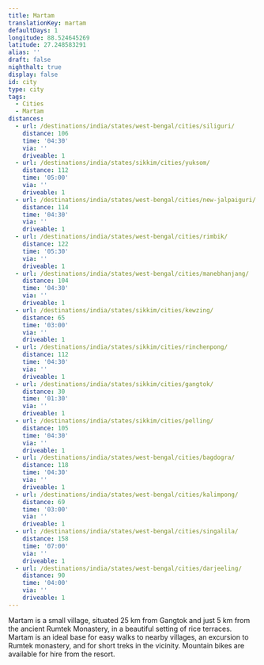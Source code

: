 ```yaml
---
title: Martam
translationKey: martam
defaultDays: 1
longitude: 88.524645269
latitude: 27.248583291
alias: ''
draft: false
nighthalt: true
display: false
id: city
type: city
tags:
  - Cities
  - Martam
distances:
  - url: /destinations/india/states/west-bengal/cities/siliguri/
    distance: 106
    time: '04:30'
    via: ''
    driveable: 1
  - url: /destinations/india/states/sikkim/cities/yuksom/
    distance: 112
    time: '05:00'
    via: ''
    driveable: 1
  - url: /destinations/india/states/west-bengal/cities/new-jalpaiguri/
    distance: 114
    time: '04:30'
    via: ''
    driveable: 1
  - url: /destinations/india/states/west-bengal/cities/rimbik/
    distance: 122
    time: '05:30'
    via: ''
    driveable: 1
  - url: /destinations/india/states/west-bengal/cities/manebhanjang/
    distance: 104
    time: '04:30'
    via: ''
    driveable: 1
  - url: /destinations/india/states/sikkim/cities/kewzing/
    distance: 65
    time: '03:00'
    via: ''
    driveable: 1
  - url: /destinations/india/states/sikkim/cities/rinchenpong/
    distance: 112
    time: '04:30'
    via: ''
    driveable: 1
  - url: /destinations/india/states/sikkim/cities/gangtok/
    distance: 30
    time: '01:30'
    via: ''
    driveable: 1
  - url: /destinations/india/states/sikkim/cities/pelling/
    distance: 105
    time: '04:30'
    via: ''
    driveable: 1
  - url: /destinations/india/states/west-bengal/cities/bagdogra/
    distance: 118
    time: '04:30'
    via: ''
    driveable: 1
  - url: /destinations/india/states/west-bengal/cities/kalimpong/
    distance: 69
    time: '03:00'
    via: ''
    driveable: 1
  - url: /destinations/india/states/west-bengal/cities/singalila/
    distance: 158
    time: '07:00'
    via: ''
    driveable: 1
  - url: /destinations/india/states/west-bengal/cities/darjeeling/
    distance: 90
    time: '04:00'
    via: ''
    driveable: 1
---
```




























































































Martam is a small village, situated 25 km from Gangtok and just 5 km from the ancient Rumtek Monastery, in a beautiful setting of rice terraces. Martam is an ideal base for easy walks to nearby villages, an excursion to Rumtek monastery, and for short treks in the vicinity. Mountain bikes are available for hire from the resort.